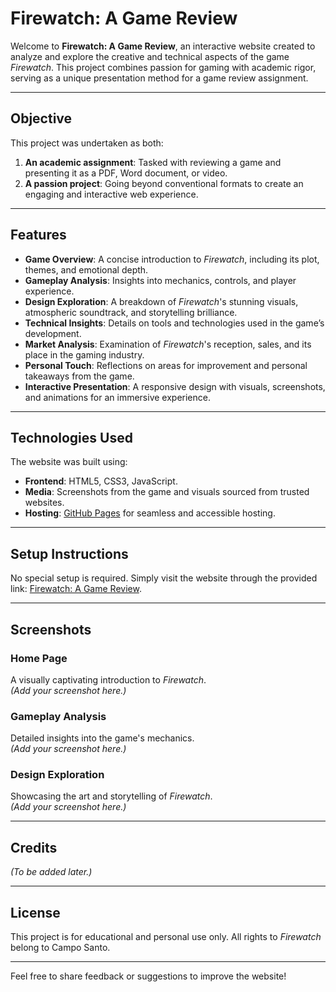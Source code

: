 # Firewatch: A Game Review

Welcome to **Firewatch: A Game Review**, an interactive website created to analyze and explore the creative and technical aspects of the game *Firewatch*. This project combines passion for gaming with academic rigor, serving as a unique presentation method for a game review assignment.

---

## Objective

This project was undertaken as both:
1. **An academic assignment**: Tasked with reviewing a game and presenting it as a PDF, Word document, or video.  
2. **A passion project**: Going beyond conventional formats to create an engaging and interactive web experience.

---

## Features

- **Game Overview**: A concise introduction to *Firewatch*, including its plot, themes, and emotional depth.
- **Gameplay Analysis**: Insights into mechanics, controls, and player experience.
- **Design Exploration**: A breakdown of *Firewatch*'s stunning visuals, atmospheric soundtrack, and storytelling brilliance.
- **Technical Insights**: Details on tools and technologies used in the game’s development.
- **Market Analysis**: Examination of *Firewatch*'s reception, sales, and its place in the gaming industry.
- **Personal Touch**: Reflections on areas for improvement and personal takeaways from the game.
- **Interactive Presentation**: A responsive design with visuals, screenshots, and animations for an immersive experience.

---

## Technologies Used

The website was built using:
- **Frontend**: HTML5, CSS3, JavaScript.
- **Media**: Screenshots from the game and visuals sourced from trusted websites.
- **Hosting**: [GitHub Pages](https://pages.github.com/) for seamless and accessible hosting.

---

## Setup Instructions

No special setup is required. Simply visit the website through the provided link:
[Firewatch: A Game Review](#add-your-link-here).  

---

## Screenshots

### Home Page  
A visually captivating introduction to *Firewatch*.  
*(Add your screenshot here.)*  

### Gameplay Analysis  
Detailed insights into the game's mechanics.  
*(Add your screenshot here.)*  

### Design Exploration  
Showcasing the art and storytelling of *Firewatch*.  
*(Add your screenshot here.)*  

---

## Credits

*(To be added later.)*

---

## License

This project is for educational and personal use only. All rights to *Firewatch* belong to Campo Santo.

---

Feel free to share feedback or suggestions to improve the website!  
